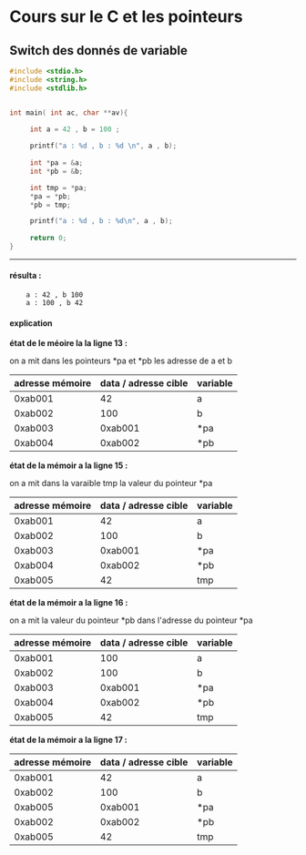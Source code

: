 # Cours sur le C et les pointeurs

## Switch des donnés de variable

``` C
#include <stdio.h>
#include <string.h>
#include <stdlib.h>


int main( int ac, char **av){

     int a = 42 , b = 100 ;
	 
     printf("a : %d , b : %d \n", a , b);
    
     int *pa = &a;
     int *pb = &b;

     int tmp = *pa;
     *pa = *pb;
     *pb = tmp;

     printf("a : %d , b : %d\n", a , b);
	 
	 return 0;
}

```
-----

#### résulta : 
```
    a : 42 , b 100
    a : 100 , b 42
```

#### explication

__état de le méoire la la ligne 13 :__

on a mit dans les pointeurs \*pa et \*pb les adresse de a et b


| adresse mémoire   |  data / adresse cible  | variable|
| ------------ | ------------ | -----------|
|  0xab001 | 42  | a |
|  0xab002 | 100  | b |
| 0xab003 | 0xab001 | \*pa |
| 0xab004 | 0xab002 | \*pb |



__état de la mémoir a la ligne 15 :__

on a mit dans la varaible tmp la valeur du pointeur \*pa

| adresse mémoire   |  data / adresse cible  | variable|
| ------------ | ------------ | -----------|
|  0xab001 | 42  | a |
|  0xab002 | 100  | b |
| 0xab003 | 0xab001 | \*pa |
| 0xab004 | 0xab002 | \*pb |
| 0xab005 | 42 | tmp |

__état de la mémoir a la ligne 16 :__

on a mit la valeur du pointeur \*pb dans l'adresse du pointeur \*pa

| adresse mémoire   |  data / adresse cible  | variable|
| ------------ | ------------ | -----------|
|  0xab001 | 100  | a |
|  0xab002 | 100  | b |
| 0xab003 | 0xab001 | \*pa |
| 0xab004 | 0xab002 | \*pb |
| 0xab005 | 42 | tmp |

__état de la mémoir a la ligne 17 :__

| adresse mémoire   |  data / adresse cible  | variable|
| ------------ | ------------ | -----------|
|  0xab001 | 42  | a |
|  0xab002 | 100  | b |
| 0xab005 | 0xab001 | \*pa |
| 0xab002 | 0xab002 | \*pb |
| 0xab005 | 42 | tmp |
